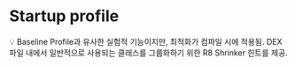 # Startup profile

<aside>
💡 Baseline Profile과 유사한 실험적 기능이지만, 최적화가 컴파일 시에 적용됨.
DEX 파일 내에서 일반적으로 사용되는 클래스를 그룹화하기 위한 R8 Shrinker 힌트를 제공.

</aside>